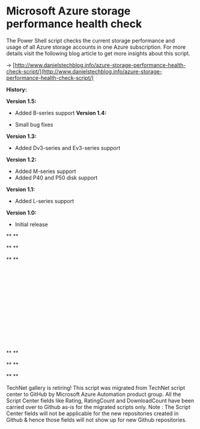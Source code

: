 ﻿Microsoft Azure storage performance health check
================================================

            

The Power Shell script checks the current storage performance and usage of all Azure storage accounts in one Azure subscription. For more details visit the following blog article to get more insights about this script.


-> [http://www.danielstechblog.info/azure-storage-performance-health-check-script/](http://www.danielstechblog.info/azure-storage-performance-health-check-script/)









**History:**

**Version 1.5:**


  *  Added B-series support 
**Version 1.4:**


  *  Small bug fixes 






**Version 1.3:**


  *  Added Dv3-series and Ev3-series support 


**Version 1.2:**


  *  Added M-series support 
  *  Added P40 and P50 disk support 


**Version 1.1:**


  *  Added L-series support 



**Version 1.0:**


  *  Initial release 

** **

** **

** **


 


 


 


 


 


 


 





** **


** **





** **


        
    
TechNet gallery is retiring! This script was migrated from TechNet script center to GitHub by Microsoft Azure Automation product group. All the Script Center fields like Rating, RatingCount and DownloadCount have been carried over to Github as-is for the migrated scripts only. Note : The Script Center fields will not be applicable for the new repositories created in Github & hence those fields will not show up for new Github repositories.
